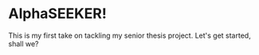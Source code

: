 # AlphaSEEKER!
This is my first take on tackling my senior thesis project. Let's get started, shall we?
